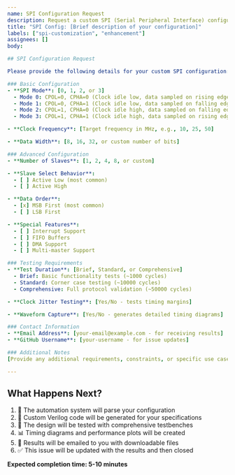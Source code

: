 ```yaml
---
name: SPI Configuration Request
description: Request a custom SPI (Serial Peripheral Interface) configuration
title: "SPI Config: [Brief description of your configuration]"
labels: ["spi-customization", "enhancement"]
assignees: []
body:

## SPI Configuration Request

Please provide the following details for your custom SPI configuration:

### Basic Configuration
- **SPI Mode**: [0, 1, 2, or 3]
  - Mode 0: CPOL=0, CPHA=0 (Clock idle low, data sampled on rising edge)
  - Mode 1: CPOL=0, CPHA=1 (Clock idle low, data sampled on falling edge)
  - Mode 2: CPOL=1, CPHA=0 (Clock idle high, data sampled on falling edge)
  - Mode 3: CPOL=1, CPHA=1 (Clock idle high, data sampled on rising edge)

- **Clock Frequency**: [Target frequency in MHz, e.g., 10, 25, 50]

- **Data Width**: [8, 16, 32, or custom number of bits]

### Advanced Configuration
- **Number of Slaves**: [1, 2, 4, 8, or custom]

- **Slave Select Behavior**:
  - [ ] Active Low (most common)
  - [ ] Active High

- **Data Order**:
  - [x] MSB First (most common)
  - [ ] LSB First

- **Special Features**:
  - [ ] Interrupt Support
  - [ ] FIFO Buffers
  - [ ] DMA Support
  - [ ] Multi-master Support

### Testing Requirements
- **Test Duration**: [Brief, Standard, or Comprehensive]
  - Brief: Basic functionality tests (~1000 cycles)
  - Standard: Corner case testing (~10000 cycles)
  - Comprehensive: Full protocol validation (~50000 cycles)

- **Clock Jitter Testing**: [Yes/No - tests timing margins]

- **Waveform Capture**: [Yes/No - generates detailed timing diagrams]

### Contact Information
- **Email Address**: [your-email@example.com - for receiving results]
- **GitHub Username**: [your-username - for issue updates]

### Additional Notes
[Provide any additional requirements, constraints, or specific use cases for this SPI configuration]

---
```


## What Happens Next?
1. 🤖 The automation system will parse your configuration
2. 🔧 Custom Verilog code will be generated for your specifications
3. 🧪 The design will be tested with comprehensive testbenches
4. 📊 Timing diagrams and performance plots will be created
5. 📧 Results will be emailed to you with downloadable files
6. ✅ This issue will be updated with the results and then closed

**Expected completion time: 5-10 minutes**

